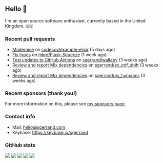 ## Hello 👋

I'm an open source software enthusiast, currently based in the United Kingdom. :gb:

### Recent pull requests


- [Modernise](https://github.com/codecov/example-elixir/pull/5) on [codecov/example-elixir](https://github.com/codecov/example-elixir) (5 days ago)
- [Fix typos](https://github.com/mkrd/Flask-Squeeze/pull/22) on [mkrd/Flask-Squeeze](https://github.com/mkrd/Flask-Squeeze) (1 week ago)
- [Test updates to GitHub Actions](https://github.com/sgerrand/wallaby/pull/1) on [sgerrand/wallaby](https://github.com/sgerrand/wallaby) (3 weeks ago)
- [Review and report Mix dependencies](https://github.com/sgerrand/ex_pdf_shift/pull/4) on [sgerrand/ex_pdf_shift](https://github.com/sgerrand/ex_pdf_shift) (3 weeks ago)
- [Review and report Mix dependencies](https://github.com/sgerrand/ex_humaans/pull/33) on [sgerrand/ex_humaans](https://github.com/sgerrand/ex_humaans) (3 weeks ago)

### Recent sponsors (thank you!)



For more information on this, please see [my sponsors page](https://github.com/sponsors/sgerrand/).

### Contact info

- Mail: hello@sgerrand.com
- Keybase: https://keybase.io/sgerrand

### GitHub stats

![](https://github-profile-summary-cards.vercel.app/api/cards/profile-details?username=sgerrand&theme=github)
![](https://github-profile-summary-cards.vercel.app/api/cards/repos-per-language?username=sgerrand&theme=github)
![](https://github-profile-summary-cards.vercel.app/api/cards/most-commit-language?username=sgerrand&theme=github)
![](https://github-profile-summary-cards.vercel.app/api/cards/stats?username=sgerrand&theme=github)
![](https://github-profile-summary-cards.vercel.app/api/cards/productive-time?username=sgerrand&theme=github)
